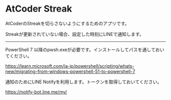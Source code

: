 # AtCoder Streak

AtCoderのStreakを切らさないようにするためのアプリです。

Streakが更新されていない場合、設定した時刻にLINEで通知します。

---

PowerShell 7 以降のpwsh.exeが必要です。インストールしてパスを通しておいてください。

https://learn.microsoft.com/ja-jp/powershell/scripting/whats-new/migrating-from-windows-powershell-51-to-powershell-7

通知のためにLINE Notifyを利用します。トークンを取得しておいてください。

https://notify-bot.line.me/my/
